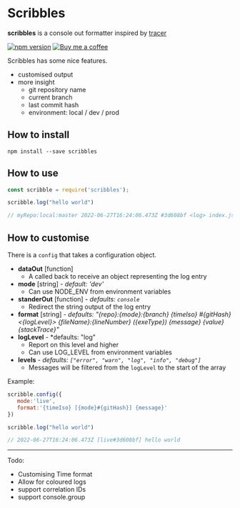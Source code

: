 

# Scribbles

**scribbles** is a console out formatter inspired by [tracer](https://www.npmjs.com/package/tracer)

[![npm version](https://badge.fury.io/js/scribbles.svg)](https://www.npmjs.com/package/scribbles) [![Buy me a coffee](https://img.shields.io/badge/buy%20me-a%20coffee-orange.svg)](https://www.buymeacoffee.com/codemeasandwich)

Scribbles has some nice features.

* customised output
* more insight
  * git repository name
  * current branch
  * last commit hash
  * environment: local / dev / prod

## How to install

```
npm install --save scribbles
```

## How to use

```js
const scribble = require('scribbles');

scribble.log("hello world")

// myRepo:local:master 2022-06-27T16:24:06.473Z #3d608bf <log> index.js:174 (Object.<anonymous>) hello world
```

## How to customise

There is a `config` that takes a configuration object.

* **dataOut**  [function]
  * A called back to receive an object representing the log entry
* **mode** [string] - *default: 'dev'*
  * Can use NODE_ENV from environment variables
* **standerOut** [function] - *defaults: `console`*
  * Redirect the string output of the log entry
* **format** [string] - *defaults: "{repo}:{mode}:{branch} {timeIso} #{gitHash} <{logLevel}> {fileName}:{lineNumber} ({exeType}) {message} {value} {stackTrace}"*
* **logLevel** - *defaults: "log"
  * Report on this level and higher
  * Can use LOG_LEVEL from environment variables
* **levels** - *defaults: `["error", "warn", "log", "info", "debug"]`*
  * Messages will be filtered from the `logLevel` to the start of the array

Example:
```js
scribble.config({
   mode:'live',
   format:'{timeIso} [{mode}#{gitHash}] {message}'
})

scribble.log("hello world")

// 2022-06-27T16:24:06.473Z [live#3d608bf] hello world
```

---

Todo:

* Customising Time format
* Allow for coloured logs
* support correlation IDs
* support console.group

